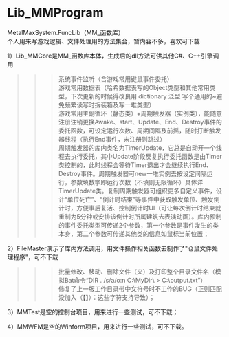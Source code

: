 # Lib_MMProgram
 MetalMaxSystem.FuncLib（MM_函数库）  
 个人用来写游戏逻辑、文件处理用的方法集合，暂内容不多，喜欢可下载
 
 1）Lib_MMCore是MM_函数库本体，生成后的dll方法可供其他C#、C++引擎调用
> >>系统事件监听（含游戏常用键鼠事件委托）  
> >>游戏常用数据表（哈希数据表写的Object类型和其他常用类型，下次更新的时候得改良用 dictionary 泛型 写个通用的~避免频繁读写时拆装箱及写一堆类型）  
> >>游戏常用主副循环（静态类）+周期触发器（实例类），能随意注册注销更换Awake、start、Update、End、Destroy事件的委托函数，可设定运行次数、周期间隔及前摇，随时打断触发器线程（执行End事件，未注册则跳过）  
> >>周期触发器的库内类名为TimerUpdate，它总是自动开一个线程去执行委托，其中Update阶段反复执行委托函数是由Timer类控制的，此时线程会等待Timer退出才会继续执行End、Destroy事件。周期触发器可new一堆实例去按设定间隔运行，参数填数字即运行次数（不填则无限循环）具体详TimerUpdate类。复制周期触发器可组织更多自定义事件，设计“单位死亡”、“倒计时结束”等事件中获取触发单位、触发倒计时，方便事后复活、控制倒计时UI（可让每次倒计时结束就重制为5分钟或安排该倒计时所属建筑去表演动画）。库内预制的事件委托类型可传递2个参数，第一个参数是事件发生的类本身，第二个参数可传递其他类的信息如鼠标当前位置；  

 2）FileMaster演示了库内方法调用，用文件操作相关函数去制作了"仓鼠文件处理程序"，可不下载
> >>批量修改、移动、删除文件（夹）及打印整个目录文件名（模拟Bat命令“DIR . /s/a/o:n C:\MyDir\ > C:\output.txt”）  
> >>修复了上一版工作目录带中文符号时不工作的BUG（正则匹配没加入（【】）：这些字符支持导致）；

 3）MMTest是空的控制台项目，用来进行一些测试，可不下载；
 
 4）MMWFM是空的Winform项目，用来进行一些测试，可不下载。
